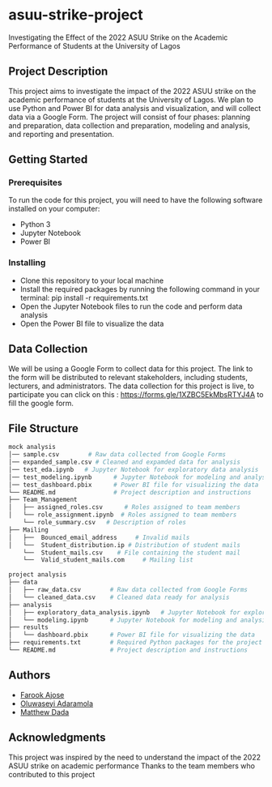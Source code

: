 # asuu-strike-project

Investigating the Effect of the 2022 ASUU Strike on the Academic Performance of Students at the University of Lagos

## Project Description

This project aims to investigate the impact of the 2022 ASUU strike on the academic performance of students at the University of Lagos. We plan to use Python and Power BI for data analysis and visualization, and will collect data via a Google Form. The project will consist of four phases: planning and preparation, data collection and preparation, modeling and analysis, and reporting and presentation.

## Getting Started

### Prerequisites

To run the code for this project, you will need to have the following software installed on your computer:

- Python 3
- Jupyter Notebook
- Power BI

### Installing

- Clone this repository to your local machine
- Install the required packages by running the following command in your terminal: pip install -r requirements.txt
- Open the Jupyter Notebook files to run the code and perform data analysis
- Open the Power BI file to visualize the data

## Data Collection

We will be using a Google Form to collect data for this project. The link to the form will be distributed to relevant stakeholders, including students, lecturers, and administrators. 
The data collection for this project is live, to participate you can click on this : https://forms.gle/1XZBC5EkMbsRTYJ4A to fill the google form.

## File Structure

```python
mock analysis
│── sample.csv        # Raw data collected from Google Forms
│── expanded_sample.csv # Cleaned and expamded data for analysis
│── test_eda.ipynb   # Jupyter Notebook for exploratory data analysis
│── test_modeling.ipynb      # Jupyter Notebook for modeling and analysis
│── test_dashboard.pbix      # Power BI file for visualizing the data
└── README.md                # Project description and instructions
├── Team_Management
│   ├── assigned_roles.csv      # Roles assigned to team members 
│   └── role_assignment.ipynb  # Roles assigned to team members 
    └── role_summary.csv   # Description of roles
├── Mailing 
│   ├──  Bounced_email_address     # Invalid mails 
│   └──  Student_distribution.ip # Distribution of student mails 
    └──  Student_mails.csv    # File containing the student mail 
    └──  Valid_student_mails.com     # Mailing list 

project analysis
├── data
│   ├── raw_data.csv        # Raw data collected from Google Forms
│   └── cleaned_data.csv    # Cleaned data ready for analysis
├── analysis
│   ├── exploratory_data_analysis.ipynb   # Jupyter Notebook for exploratory data analysis
│   └── modeling.ipynb      # Jupyter Notebook for modeling and analysis
├── results
│   └── dashboard.pbix      # Power BI file for visualizing the data
├── requirements.txt        # Required Python packages for the project
└── README.md               # Project description and instructions
```

## Authors

- [Farook Ajose](https://github.com/fkajose)
- [Oluwaseyi Adaramola](http://github.com/socratesjnr)
- [Matthew Dada](https://github.com/MatthewDada/)

## Acknowledgments

This project was inspired by the need to understand the impact of the 2022 ASUU strike on academic performance
Thanks to the team members who contributed to this project
